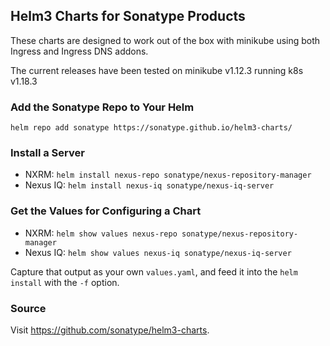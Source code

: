 ## Helm3 Charts for Sonatype Products

These charts are designed to work out of the box with minikube using both Ingress
and Ingress DNS addons.

The current releases have been tested on minikube v1.12.3 running k8s v1.18.3

### Add the Sonatype Repo to Your Helm

`helm repo add sonatype https://sonatype.github.io/helm3-charts/`

### Install a Server

- NXRM: `helm install nexus-repo sonatype/nexus-repository-manager`
- Nexus IQ: `helm install nexus-iq sonatype/nexus-iq-server`

### Get the Values for Configuring a Chart

- NXRM: `helm show values nexus-repo sonatype/nexus-repository-manager`
- Nexus IQ: `helm show values nexus-iq sonatype/nexus-iq-server`

Capture that output as your own `values.yaml`, and feed it into the `helm install` 
with the `-f` option.

### Source

Visit https://github.com/sonatype/helm3-charts.

